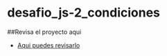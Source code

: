 # desafio_js-2_condiciones

##Revisa el proyecto aqui

- [Aqui puedes revisarlo](https://ipolloyo.github.io/desafio_js-3_funciones/)
